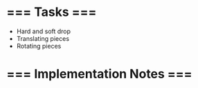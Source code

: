 # === Tasks ===
* Hard and soft drop
* Translating pieces
* Rotating pieces


# === Implementation Notes ===


